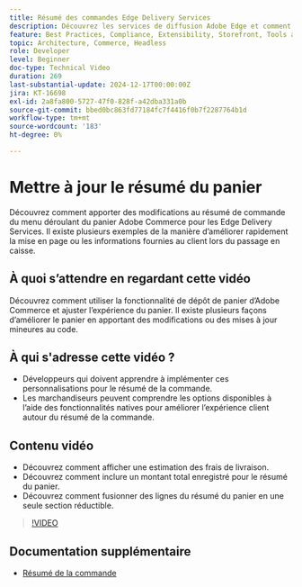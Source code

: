 ```yaml
---
title: Résumé des commandes Edge Delivery Services
description: Découvrez les services de diffusion Adobe Edge et comment mettre à jour la section de résumé de commande du menu déroulant Commerce.
feature: Best Practices, Compliance, Extensibility, Storefront, Tools and External Services
topic: Architecture, Commerce, Headless
role: Developer
level: Beginner
doc-type: Technical Video
duration: 269
last-substantial-update: 2024-12-17T00:00:00Z
jira: KT-16698
exl-id: 2a8fa800-5727-47f0-828f-a42dba331a0b
source-git-commit: bbed0bc863fd77184fc7f4416f0b7f2287764b1d
workflow-type: tm+mt
source-wordcount: '183'
ht-degree: 0%

---
```


# Mettre à jour le résumé du panier

Découvrez comment apporter des modifications au résumé de commande du menu déroulant du panier Adobe Commerce pour les Edge Delivery Services.  Il existe plusieurs exemples de la manière d’améliorer rapidement la mise en page ou les informations fournies au client lors du passage en caisse.

## À quoi s’attendre en regardant cette vidéo

Découvrez comment utiliser la fonctionnalité de dépôt de panier d’Adobe Commerce et ajuster l’expérience du panier.  Il existe plusieurs façons d’améliorer le panier en apportant des modifications ou des mises à jour mineures au code.

## À qui s&#39;adresse cette vidéo ?

* Développeurs qui doivent apprendre à implémenter ces personnalisations pour le résumé de la commande.
* Les marchandiseurs peuvent comprendre les options disponibles à l’aide des fonctionnalités natives pour améliorer l’expérience client autour du résumé de la commande.

## Contenu vidéo

* Découvrez comment afficher une estimation des frais de livraison.
* Découvrez comment inclure un montant total enregistré pour le résumé du panier.
* Découvrez comment fusionner des lignes du résumé du panier en une seule section réductible.

>[!VIDEO](https://video.tv.adobe.com/v/3441185?learn=on)

## Documentation supplémentaire

* [Résumé de la commande](https://experienceleague.adobe.com/developer/commerce/storefront/dropins/cart/tutorials/order-summary-lines/)